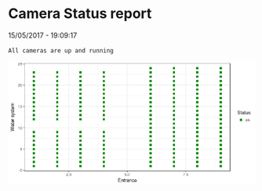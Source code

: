 Camera Status report
================
15/05/2017 - 19:09:17

    All cameras are up and running

![](camreport_files/figure-markdown_github/unnamed-chunk-2-1.png)
